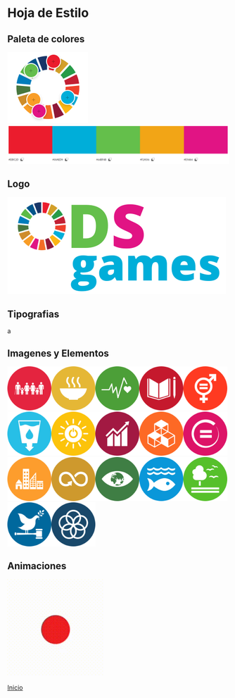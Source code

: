 # Hoja de Estilo
## Paleta de colores
![](extraccionColores.PNG)
![](paletaColores.PNG)

## Logo
![](ODSgames.png)

## Tipografias
<p style="font-family=open-sans-extra-bold">a</p>

## Imagenes y Elementos
<img src="ODSLogo1.png" style="height:100px"></img><img src="ODSLogo2.png" style="height:100px"></img><img src="ODSLogo3.png" style="height:100px"></img><img src="ODSLogo4.png" style="height:100px"></img><img src="ODSLogo5.png" style="height:100px"></img><img src="ODSLogo6.png" style="height:100px"></img><img src="ODSLogo7.png" style="height:100px"></img><img src="ODSLogo8.png" style="height:100px"></img><img src="ODSLogo9.png" style="height:100px"></img><img src="ODSLogo10.png" style="height:100px"></img><img src="ODSLogo11.png" style="height:100px"></img><img src="ODSLogo12.png" style="height:100px"></img><img src="ODSLogo13.png" style="height:100px"></img><img src="ODSLogo14.png" style="height:100px"></img><img src="ODSLogo15.png" style="height:100px"></img><img src="ODSLogo16.png" style="height:100px"></img><img src="ODSLogo17.png" style="height:100px"></img>

## Animaciones
![menu para seleccionar juegos](gifIndex.gif)

[Inicio](README.md)
